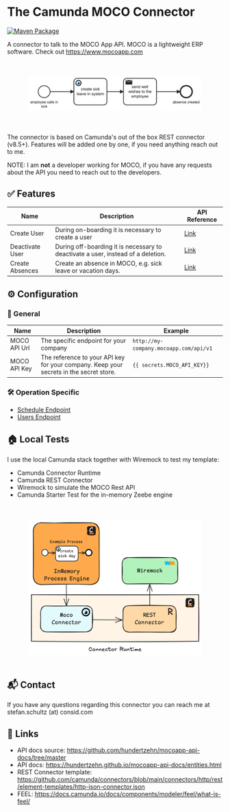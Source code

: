 # The Camunda MOCO Connector

[![Maven Package](https://github.com/consid-germany/camunda-moco-connector/actions/workflows/maven-build.yml/badge.svg)](https://github.com/consid-germany/camunda-moco-connector/actions/workflows/maven-build.yml)

A connector to talk to the MOCO App API. MOCO is a lightweight ERP software. Check out https://www.mocoapp.com

<p></p>
<p align="center" style="margin: 50px">
  <img src="example.png" width="500" alt="Example process with the MOCO connector"/>
</p>
<p></p>

The connector is based on Camunda's out of the box REST connector (v8.5+). Features will be added one by one, if you need anything reach out to me.

NOTE: I am **not** a developer working for MOCO, if you have any requests about the API you need to reach out to the developers.


## ✅ Features
| Name            | Description                                                                      | API Reference                                                                                 | 
|-----------------|----------------------------------------------------------------------------------|-----------------------------------------------------------------------------------------------|
| Create User     | During on-boarding it is necessary to create a user                              | [Link](https://hundertzehn.github.io/mocoapp-api-docs/sections/users.html#post-users)         |
| Deactivate User | During off-boarding it is necessary to deactivate a user, instead of a deletion. | [Link](https://hundertzehn.github.io/mocoapp-api-docs/sections/users.html#put-usersid)        |
| Create Absences | Create an absence in MOCO, e.g. sick leave or vacation days.                     | [Link](https://hundertzehn.github.io/mocoapp-api-docs/sections/schedules.html#post-schedules) |

## ⚙️ Configuration

### 📍 General
| Name            | Description                                                                                | Example                                |
|-----------------|--------------------------------------------------------------------------------------------|----------------------------------------|
| MOCO API Url    | The specific endpoint for your company                                                     | `http://my-company.mocoapp.com/api/v1` |
| MOCO API Key    | The reference to your API key for your company. Keep your secrets in the secret store.     | `{{ secrets.MOCO_API_KEY}}`            | 

### 🛠️ Operation Specific

* [Schedule Endpoint](./docs/Schedules.md)
* [Users Endpoint](./docs/Users.md)

## 🏠 Local Tests

I use the local Camunda stack together with Wiremock to test my template:

* Camunda Connector Runtime
* Camunda REST Connector
* Wiremock to simulate the MOCO Rest API
* Camunda Starter Test for the in-memory Zeebe engine

<p align="center" style="margin: 50px">
  <img src="test_setup.png" width="500" alt="Test setup"/>
</p>

## 📬 Contact

If you have any questions regarding this connector you can reach me at stefan.schultz (at) consid.com

## 🔗 Links
* API docs source: https://github.com/hundertzehn/mocoapp-api-docs/tree/master
* API docs: https://hundertzehn.github.io/mocoapp-api-docs/entities.html
* REST Connector template: https://github.com/camunda/connectors/blob/main/connectors/http/rest/element-templates/http-json-connector.json
* FEEL: https://docs.camunda.io/docs/components/modeler/feel/what-is-feel/
